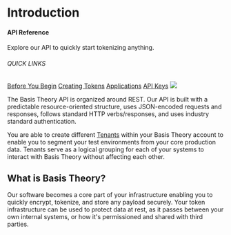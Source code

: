 # Introduction

<aside class="header-intro-box">
    <span>
        <h4>API Reference</h4>
        <p class="header-intro-body2-font">Explore our API to quickly start tokenizing anything.</p>
        <h6>QUICK LINKS</h6>
        <span class="intro-quick-links">
            <a href="#getting-started">Before You Begin</a>
            <a href="#tokens">Creating Tokens</a>
            <a href="#applications">Applications</a>
            <a href="#permissions">API Keys</a>
        </span>
    </span>
    <img src="/img/welcome.svg"/>
</aside>

The Basis Theory API is organized around REST. Our API is built with a predictable resource-oriented structure, uses JSON-encoded requests and responses, follows standard HTTP verbs/responses, and uses industry standard authentication.

You are able to create different [Tenants](/docs/api/tenants) within your Basis Theory account to enable you to segment your test environments from your core production data. Tenants serve as a logical grouping for each of your systems to interact with Basis Theory without affecting each other.

## What is Basis Theory?
Our software becomes a core part of your infrastructure enabling you to quickly encrypt, tokenize, and store any payload securely. Your token infrastructure can be used to protect data at rest, as it passes between your own internal systems, or how it's permissioned and shared with third parties.